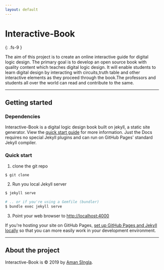 ```yaml
---
layout: default
---
```


# Interactive-Book
{: .fs-9 }

The aim of this project is to create an online interactive guide for digital logic design. The primary goal is to develop an open source book with quality content which teaches digital logic design. It will enable students to learn digital design by interacting with circuits,truth table and other interactive elements as they proceed through the book.The professors and students all over the world can read and contribute to the same.




---

## Getting started

### Dependencies

Interactive-Book is a digital logic design book built on jekyll, a static site generator. View the [quick start guide](https://jekyllrb.com/docs/) for more information. Just the Docs requires no special Jekyll plugins and can run on GitHub Pages' standard Jekyll compiler.

### Quick start

1. clone the git repo
```bash
$ git clone
```

2. Run you local Jekyll server
```bash
$ jekyll serve
```
```bash
# .. or if you're using a Gemfile (bundler)
$ bundle exec jekyll serve
```
3. Point your web browser to [http://localhost:4000](http://localhost:4000)

If you're hosting your site on GitHub Pages, [set up GitHub Pages and Jekyll locally](https://help.github.com/en/articles/setting-up-your-github-pages-site-locally-with-jekyll) so that you can more easily work in your development environment.

---

## About the project

Interactive-Book is &copy; 2019 by [Aman SIngla](http://github.com/amansingla97).

